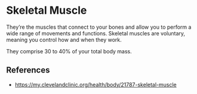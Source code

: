 # Skeletal Muscle

They’re the muscles that connect to your bones and allow you to perform a wide range of movements and functions. Skeletal muscles are voluntary, meaning you control how and when they work.

They comprise 30 to 40% of your total body mass.

## References

- https://my.clevelandclinic.org/health/body/21787-skeletal-muscle
